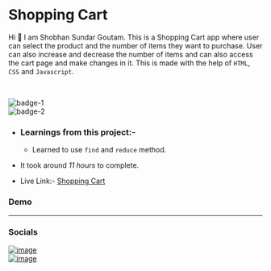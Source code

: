 # Shopping Cart

Hi 👋 I am Shobhan Sundar Goutam. This is a Shopping Cart app where user can select the product and the number of items they want to purchase. User can also increase and decrease the number of items and can also access the cart page and make changes in it. This is made with the help of `HTML`, `CSS` and `Javascript`.

<br>

![badge-1](https://img.shields.io/badge/HTML-CSS-blue)
<br>
![badge-2](https://img.shields.io/badge/-Javascript-yellow)

- ### Learnings from this project:-

  - Learned to use `find` and `reduce` method.

- It took around _11 hours_ to complete.

- Live Link:- [Shopping Cart](https://shopping-cart-js-ssg.netlify.app/)

### Demo

---

### Socials

[![image](https://img.shields.io/badge/LinkedIn-0077B5?style=for-the-badge&logo=linkedin&logoColor=white)](https://www.linkedin.com/in/shobhan-sundar-goutam/)
<br />
[![image](https://img.shields.io/badge/Twitter-1DA1F2?style=for-the-badge&logo=twitter&logoColor=white)](https://twitter.com/shobhantwts)
